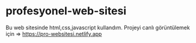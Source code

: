 # profesyonel-web-sitesi
Bu web sitesinde html,css,javascript kullandım.
Projeyi canlı görüntülemek için => https://pro-websitesi.netlify.app
